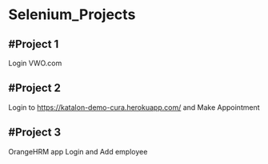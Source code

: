 # Selenium_Projects

#Project 1
-------------
Login VWO.com

#Project 2
-------------
Login to https://katalon-demo-cura.herokuapp.com/ and Make Appointment

#Project 3
--------------
OrangeHRM app
Login and Add employee 
